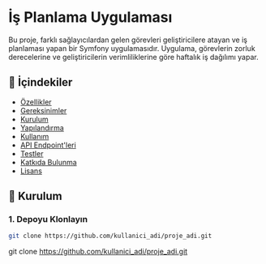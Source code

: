 # İş Planlama Uygulaması

Bu proje, farklı sağlayıcılardan gelen görevleri geliştiricilere atayan ve iş planlaması yapan bir Symfony uygulamasıdır. Uygulama, görevlerin zorluk derecelerine ve geliştiricilerin verimliliklerine göre haftalık iş dağılımı yapar.

## 📖 İçindekiler

- [Özellikler](#özellikler)
- [Gereksinimler](#gereksinimler)
- [Kurulum](#kurulum)
- [Yapılandırma](#yapılandırma)
- [Kullanım](#kullanım)
- [API Endpoint'leri](#api-endpointleri)
- [Testler](#testler)
- [Katkıda Bulunma](#katkıda-bulunma)
- [Lisans](#lisans)


## 🚀 Kurulum

### 1. Depoyu Klonlayın

```bash
git clone https://github.com/kullanici_adi/proje_adi.git
```
git clone https://github.com/kullanici_adi/proje_adi.git

